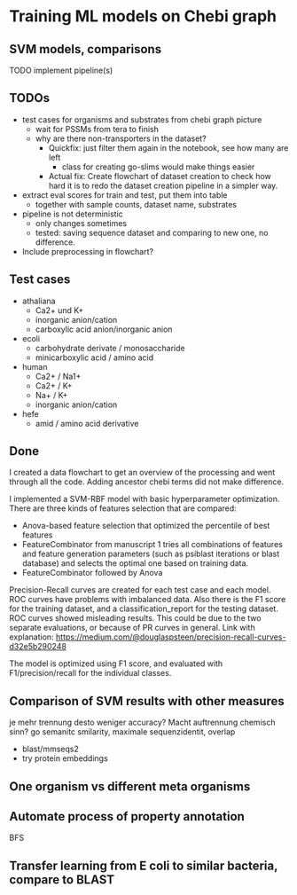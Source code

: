 # Training ML models on Chebi graph

## SVM models, comparisons

TODO implement pipeline(s)

## TODOs

- test cases for organisms and substrates from chebi graph picture
  - wait for PSSMs from tera to finish
  - why are there non-transporters in the dataset?
    - Quickfix: just filter them again in the notebook, see how many are left
      - class for creating go-slims would make things easier
    - Actual fix: Create flowchart of dataset creation to check how hard it is to redo the dataset creation pipeline in a simpler way.
- extract eval scores for train and test, put them into table
  - together with sample counts, dataset name, substrates
- pipeline is not deterministic
  - only changes sometimes
  - tested: saving sequence dataset and comparing to new one, no difference.
- Include preprocessing in flowchart?

## Test cases

- athaliana
  - Ca2+ und K+
  - inorganic anion/cation
  - carboxylic acid anion/inorganic anion
- ecoli
  - carbohydrate derivate / monosaccharide
  - minicarboxylic acid / amino acid
- human
  - Ca2+ / Na1+
  - Ca2+ / K+
  - Na+ / K+
  - inorganic anion/cation
- hefe
  - amid / amino acid derivative

## Done

I created a data flowchart to get an overview of the processing and went through all the code. Adding ancestor chebi terms did not make difference.

I implemented a SVM-RBF model with basic hyperparameter optimization. There are three kinds of features selection that are compared:

- Anova-based feature selection that optimized the percentile of best features
- FeatureCombinator from manuscript 1 tries all combinations of features and feature generation parameters (such as psiblast iterations or blast database) and selects the optimal one based on training data.
- FeatureCombinator followed by Anova

Precision-Recall curves are created for each test case and each model. ROC curves have problems with imbalanced data. Also there is the F1 score for the training dataset, and a classification_report for the testing dataset. ROC curves showed misleading results. This could be due to the two separate evaluations, or because of PR curves in general. Link with explanation: <https://medium.com/@douglaspsteen/precision-recall-curves-d32e5b290248>


The model is optimized using F1 score, and evaluated with F1/precision/recall for the individual classes.

## Comparison of SVM results with other measures

je mehr trennung desto weniger accuracy?
Macht auftrennung chemisch sinn?
go semanitc smilarity, maximale sequenzidentit, overlap

- blast/mmseqs2
- try protein embeddings

## One organism vs different meta organisms

## Automate process of property annotation

BFS

## Transfer learning from E coli to similar bacteria, compare to BLAST
